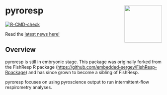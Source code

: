 <!-- Jump to [**installation instructions**](#installing-actel) -->

# pyroresp<img src="vignettes/pyroresp_logo.png" align="right" width="120" />

[![R-CMD-check](https://github.com/hugomflavio/pyroresp/actions/workflows/R-CMD-check.yml/badge.svg)](https://github.com/hugomflavio/pyroresp/actions)
<!-- [![CRAN\_Status\_Badge](https://www.r-pkg.org/badges/version/pyroresp)](https://cran.r-project.org/package=pyroresp) -->
<!-- [![CRAN RStudio mirror downloads](https://cranlogs.r-pkg.org/badges/pyroresp)](https://cran.r-project.org/package=pyroresp) -->

<!-- [![codecov](https://codecov.io/github/hugomflavio/pyroresp/branch/master/graphs/badge.svg)](https://app.codecov.io/github/hugomflavio/pyroresp)<sup> of non-interactive code*</sup> -->

Read the [latest news here!](https://github.com/hugomflavio/pyroresp/blob/master/NEWS.md#news)

## Overview

pyroresp is still in embryonic stage. This package was originally forked from the FishResp R package (https://github.com/embedded-sergey/FishResp-Rpackage) and has since grown to become a sibling of FishResp.

pyroresp focuses on using pyroscience output to run intermittent-flow respirometry analyses.

